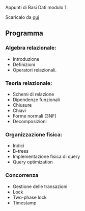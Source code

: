 Appunti di Basi Dati modulo 1.

Scaricalo da [qui](mainBD1.pdf)
## Programma
### Algebra relazionale: 
- Introduzione
-  Definizioni
-   Operatori relazionali.
### Teoria relazionale: 
- Schemi di relazione
- Dipendenze funzionali
- Chiusure
- Chiavi
- Forme normali (3NF)
- Decomposizioni
### Organizzazione fisica: 
- Indici
- B-trees
- Implementazione fisica di query
- Query optimization
### Concorrenza
- Gestione delle transazioni
- Lock
- Two-phase lock
- Timestamp
